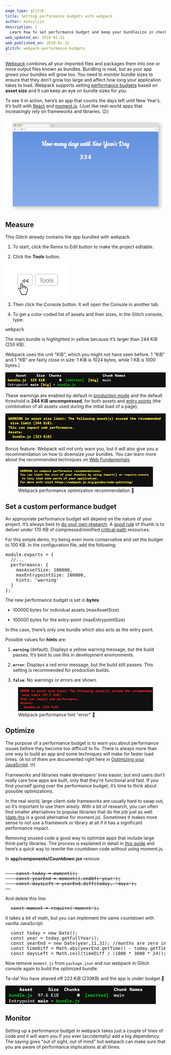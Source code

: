 ```yaml
---
page_type: glitch
title: Setting performance budgets with webpack
author: mihajlija
description: |
  Learn how to set performance budget and keep your bundlesize in check with webpack.
web_updated_on: 2019-01-31
web_published_on: 2019-01-31
glitch: webpack-performance-budgets
---
```


[Webpack](https://developers.google.com/web/fundamentals/performance/webpack/) combines all your imported files and packages them into one or more output files known as bundles. Bundling is neat, but as your app grows your bundles will grow too. You need to monitor bundle sizes to ensure that they don’t grow too large and affect how long your application takes to load. Webpack supports setting [performance budgets](https://web.dev/fast/performance-budgets-101) based on **asset size** and it can keep an eye on bundle sizes for you.

To see it in action, here’s an app that counts the days left until New Year’s. It’s built with [React](https://reactjs.org/) and [moment.js](https://momentjs.com/). (Just like real-world apps that increasingly rely on frameworks and libraries. 😉)

![An app that counts the days left until New Year’s day](countdown-app.png)

## Measure

This Glitch already contains the app bundled with webpack.

1. To start, click the Remix to Edit button to make the project editable.

<web-screenshot type="remix"></web-screenshot>

2. Click the **Tools** button.

![Tools button](glitch-tools.png)

3. Then click the Console button. It will open the Console in another tab.

<web-screenshot type="console"></web-screenshot>

4. To get a color-coded list of assets and their sizes, in the Glitch console, type:

<pre class="devsite-terminal devsite-click-to-copy">webpack</pre>

The main bundle is highlighted in yellow because it’s larger than 244 KiB (250 KB).

<div class="aside note">Webpack uses the unit "KiB", which you might not have seen before. 1 “KiB” and 1 “KB” are fairly close in size: 1 KiB is 1024 bytes, while 1 KB is 1000 bytes.)</div>

![image alt text](webpack-bundle-sizes.png)

These warnings are enabled by default in [production mode](https://webpack.js.org/concepts/mode/) and the default threshold is **244 KiB uncompressed**, for both assets and [entry points](https://webpack.js.org/concepts/entry-points/) (the combination of all assets used during the initial load of a page).

![image alt text](webpack-warning.png)

Bonus feature: Webpack will not only warn you, but it will also give you a recommendation on how to downsize your bundles. You can learn more about the recommended techniques on [Web Fundamentals](https://developers.google.com/web/fundamentals/performance/webpack/use-long-term-caching#lazy-loading).

<figure>
  <img src="webpack-performance-recommendation.png"
       alt="Alert dialog" class="screenshot">
  <figcaption>Webpack performance optimization recommendation 💁</figcaption>
</figure>

## Set a custom performance budget

An appropriate performance budget will depend on the nature of your project. It’s always best to [do your own research](https://web.dev/fast/your-first-performance-budget). A [good rule](https://web.dev/fast/your-first-performance-budget#budget-for-quantity-based-metrics) of thumb is to deliver under 170 KB of compressed/minified [critical-path](https://developers.google.com/web/fundamentals/performance/critical-rendering-path/) resources.

For this simple demo, try being even more conservative and set the budget to 100 KB. In the configuration file, add the following:

<pre class="prettyprint">
module.exports = {
  //...
  performance: {
    maxAssetSize: 100000,
    maxEntrypointSize: 100000,
    hints: 'warning'
  }
};</pre>

The new performance budget is set in **bytes**:

- 100000 bytes for individual assets (maxAssetSize)

- 100000 bytes for the entry-point (maxEntrypointSize)

In this case, there’s only one bundle which also acts as the entry point.

Possible values for **hints** are:

1. **`warning`** (default): Displays a yellow warning message, but the build passes. It’s best to use this in development environments.

2. **`error`**: Displays a red error message, but the build still passes. This setting is recommended for production builds.

3. **`false`**: No warnings or errors are shown.

<figure>
  <img src="webpack-error.png"
       alt="" class="screenshot">
  <figcaption>Webpack performance hint "error" 🚨</figcaption>
</figure>

## Optimize

The purpose of a performance budget is to warn you about performance issues before they become too difficult to fix. There is always more than one way to build an app and some techniques will make for faster load times. (A lot of them are documented right here in [Optimizing your JavaScript](https://web.dev/fast#topic-Optimize-your-JavaScript). 🤓)

Frameworks and libraries make developers’ lives easier, but end users don’t really care how apps are built, only that they’re functional and fast. If you find yourself going over the performance budget, it’s time to think about possible optimizations.

In the real world, large client-side frameworks are usually hard to swap out, so it’s important to use them wisely. With a bit of research, you can often find smaller alternatives to popular libraries that do the job just as well ([date-fns](https://date-fns.org/) is a good alternative for moment.js). Sometimes it makes more sense to not use a framework or library at all if it has a significant performance impact.

Removing unused code a good way to optimize apps that include large third-party libraries. The process is explained in detail in [this guide](https://web.dev/fast/remove-unused-code) and here’s a quick way to rewrite the countdown code without using moment.js.

In **app/components/Countdown.jsx** remove:

<pre class="prettyprint">
  <s>
    const today = moment();
    const yearEnd = moment().endOf('year');
    const daysLeft = yearEnd.diff(today, 'days');
  </s>
</pre>

And delete this line:

<pre class="prettyprint">
  <s>const moment = require('moment');</s>
</pre>

It takes a bit of math, but you can implement the same countdown with vanilla JavaScript:

<pre class="prettyprint">
  const today = new Date();
  const year = today.getFullYear();
  const yearEnd = new Date(year,11,31); //months are zero indexed in JS
  const timeDiff = Math.abs(yearEnd.getTime() - today.getTime());
  const daysLeft = Math.ceil(timeDiff / (1000 * 3600 * 24)); 
</pre>

Now remove `moment.js` from `package.json` and run webpack in Glitch console again to build the optimized bundle.

Ta-da! You have shaved off 223 KiB (230KB) and the app is under budget.🎉

![Webpack bundle size output after optimization](optimized-webpack-bundle-size.png)

## Monitor

Setting up a performance budget in webpack takes just a couple of lines of code and it will warn you if you ever (accidentally) add a big dependency. The saying goes "out of sight, out of mind" but webpack can make sure that you are aware of performance implications at all times.
